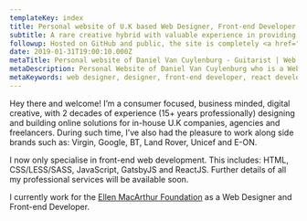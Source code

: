 ```yaml
---
templateKey: index
title: Personal website of U.K based Web Designer, Front-end Developer and Guitarist, Daniel Van Cuylenburg.
subtitle: A rare creative hybrid with valuable experience in providing appealing, impactful, performant user experiences
followup: Hosted on GitHub and public, the site is completely <a href="https://dvanc.co/gh">open source</a> so feel free to <a href="https://github.com/danielvanc/danielvanc.com/fork">fork it, submit issues / suggestions</a>. A 'work in progress' personal project , I welcome all constructive feedback. <br />You can find me <a href="https://dvanc.co/tw">Tweeting</a> about Technology and the Web, Life &amp; website related updates, <a href="https://dvanc.co/inst">sharing the odd Photo</a> or two and experimenting with new things on <a href="https://dvanc.co/cp" title="my CodePens">CodePen</a>.
date: 2019-01-31T19:00:10.000Z
metaTitle: Personal website of Daniel Van Cuylenburg - Guitarist | Web Designer | Front-end Developer
metaDescription: Personal Website of Daniel Van Cuylenburg who is a Website Designer and Front-end Developer on the Isle of Wight, UK
metaKeywords: web designer, designer, front-end developer, react developer, gatsbyjs, reactjs, javascript, personal site
---
```

Hey there and welcome! I’m a consumer focused, business minded, digital creative, with 2 decades of experience (15+ years professionally) designing and building online solutions for in-house U.K companies, agencies and freelancers. During such time, I’ve also had the pleasure to work along side brands such as: Virgin, Google, BT, Land Rover, Unicef and E-ON.

I now only specialise in front-end web development. This includes: HTML, CSS/LESS/SASS, JavaScript, GatsbyJS and ReactJS. Further details of all my professional services will be available soon.

I currently work for the <a href="http://www.ellenmacarthurfoundation.org" title="The Ellen MacArthur Foundation">Ellen MacArthur Foundation</a> as a Web Designer and Front-end Developer.
